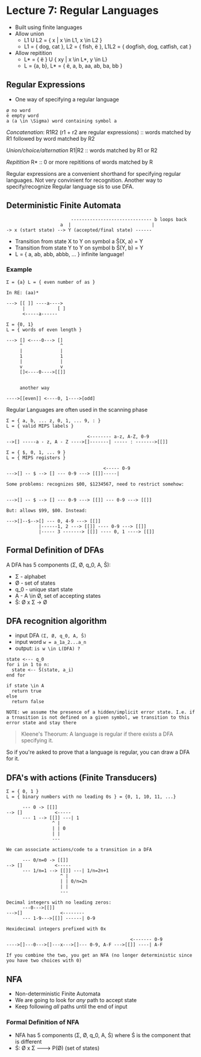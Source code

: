 # Lecture 7: Regular Languages

* Built using finite languages
* Allow union
  * L1 U L2 = { x | x \in L1, x \in L2 }
  * L1 = { dog, cat }, L2 = { fish, ë }, L1L2 = { dogfish, dog, catfish, cat }
* Allow repitition
  * L* = { ë } U { xy | x \in L*, y \in L}
  * L = {a, b}, L* = { ë, a, b, aa, ab, ba, bb }

## Regular Expressions

* One way of specifying a regular language

```none
ø no word
ë empty word
a (a \in \Sigma) word containing symbol a
```

*Concatenation*: R1R2 (r1 + r2 are regular expressions) :: words matched by R1 followed by word matched by R2

*Union/choice/alternation* R1|R2 :: words matched by R1 or R2

*Repitition* R* :: 0 or more repititions of words matched by R

Regular expressions are a convenient shorthand for specifying regular languages. Not very convinient for recognition. Another way to specify/recognize Regular language sis to use DFA.

## Deterministic Finite Automata

```none
                        ------------------------------ b loops back
                    a  |                              |
-> x (start state) --> Y (accepted/final state) ------
```

* Transition from state X to Y on symbol a Š(X, a) = Y
* Transition from state Y to Y on symbol b Š(Y, b) = Y
* L = { a, ab, abb, abbb, ... } infinite language!

### Example

```none
Σ = {a} L = { even number of as }

In RE: (aa)*

---> [[ ]] ----a---->
      |            [ ]
      <-----a------

```

```none
Σ = {0, 1}
L = { words of even length }

---> [] <----0---> []
     ^              ^
     |              |
     1              1
     |              |
     v              v
     []<----0---->[[]]


     another way

---->[[even]] <----0, 1---->[odd]
```

Regular Languages are often used in the scanning phase

```none
Σ = { a, b, ... z, 0, 1, ... 9, : }
L = { valid MIPS labels }

                              <-------- a-z, A-Z, 0-9
-->[] -----a - z, A - Z ---->[]-------| ----- : ------->[[]]
```

```none
Σ = { $, 0, 1, ... 9 }
L = { MIPS registers }

                                    <----- 0-9
--->[] -- $ --> [] --- 0-9 ---> [[]]-----|

Some problems: recognizes $00, $1234567, need to restrict somehow:


--->[] -- $ --> [] --- 0-9 ---> [[]] --- 0-9 ---> [[]]

But: allows $99, $00. Instead:

--->[]--$-->[] --- 0, 4-9 ---> [[]]
            |------1, 2 ---> [[]] ---- 0-9 ---> [[]]
            |----- 3 -------> [[]] ---- 0, 1 ----> [[]]
```

## Formal Definition of DFAs

A DFA has 5 components (Σ, Ø, q_0, A, Š):

* Σ - alphabet
* Ø - set of states
* q_0 - unique start state
* A - A \in Ø, set of accepting states
* Š: Ø x Σ -> Ø

## DFA recognition algorithm

* input DFA `(Σ, Ø, q_0, A, Š)`
* input word `w = a_1a_2...a_n`
* output: `is w \in L(DFA) ?`

```none
state <--- q_0
for i in 1 to n:
  state <-- Š(state, a_i)
end for

if state \in A
  return true
else
  return false

NOTE: we assume the presence of a hidden/implicit error state. I.e. if a trnasition is not defined on a given symbol, we transition to this error state and stay there
```

>Kleene's Theorum: A language is regular if there exists a DFA specifying it.

So if you're asked to prove that a language is regular, you can draw a DFA for it.

## DFA's with actions (Finite Transducers)

```none
Σ = { 0, 1 }
L = { binary numbers with no leading 0s } = {0, 1, 10, 11, ...}

      --- 0 -> [[]]
--> []            <-----
      --- 1 --> [[]] ---| 1
                 ^ |
                 | | 0
                 | |
                 ---

We can associate actions/code to a transition in a DFA

      --- 0/n=0 -> [[]]
--> []            <-----
      --- 1/n=1 --> [[]] ---| 1/n=2n+1
                    ^ |
                    | | 0/n=2n
                    | |
                    ---
```

```none
Decimal integers with no leading zeros:
      ---0--->[[]]
--->[]              <--------
      --- 1-9--->[[]] ------| 0-9

Hexidecimal integers prefixed with 0x

                                              <------- 0-9
---->[]---0--->[]---x--->[]--- 0-9, A-F --->[[]] ----| A-F

If you combine the two, you get an NFA (no longer deterministic since you have two choices with 0)
```

## NFA

* Non-deterministic Finite Automata
* We are going to look for *any* path to accept state
* Keep following *all* paths until the end of input

### Formal Definition of NFA

* NFA has 5 components (Σ, Ø, q_0, A, Ś) where Ś is the component that is different
* Ś: Ø x Σ ---> P(Ø) (set of states)

